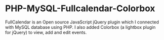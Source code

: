 # PHP-MySQL-Fullcalendar-Colorbox
FullCalendar is an Open source JavaScript jQuery plugin which I connected with MySQL database using PHP. I also added Colorbox (a lightbox plugin for jQuery) to view, add and edit events.
